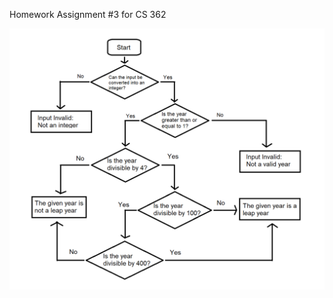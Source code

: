 Homework Assignment #3 for CS 362

![Flowchart of Program Logic](https://github.com/sterrettm/CS362-HW3-LeapYear/blob/master/Flowchart.png)